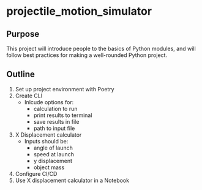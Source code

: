 # projectile_motion_simulator

## Purpose

This project will introduce people to the basics of Python modules, and will follow best practices for making a well-rounded Python project.

## Outline

1. Set up project environment with Poetry
2. Create CLI
    - Inlcude options for:
        - calculation to run
        - print results to terminal
        - save results in file
        - path to input file
4. X Displacement calculator
   - Inputs should be:
     - angle of launch
     - speed at launch
     - y displacement
     - object mass
3. Configure CI/CD
4. Use X displacement calculator in a Notebook   
